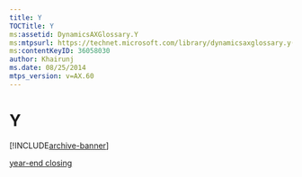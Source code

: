```yaml
---
title: Y
TOCTitle: Y
ms:assetid: DynamicsAXGlossary.Y
ms:mtpsurl: https://technet.microsoft.com/library/dynamicsaxglossary.y(v=AX.60)
ms:contentKeyID: 36058030
author: Khairunj
ms.date: 08/25/2014
mtps_version: v=AX.60
---
```


# Y


[!INCLUDE[archive-banner](includes/archive-banner.md)]

[year-end closing](year-end-closing.md)

  


